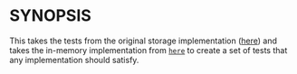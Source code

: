 # SYNOPSIS

This takes the tests from the original storage implementation ([here][0]) and
takes the in-memory implementation from [`here`][1] to create a set of tests
that any implementation should satisfy.

[0]:https://github.com/peerlinks/peerlinks-sqlite-storage/tree/master/test
[1]:https://github.com/peerlinks/peerlinks/blob/master/lib/storage/memory.js
